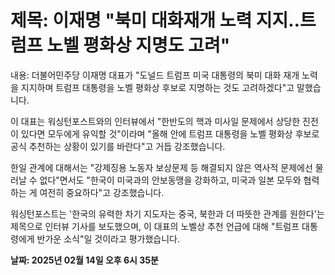 # **제목: 이재명 "북미 대화재개 노력 지지‥트럼프 노벨 평화상 지명도 고려"**

  내용: 더불어민주당 이재명 대표가 "도널드 트럼프 미국 대통령의 북미 대화 재개 노력을 지지하며 트럼프 대통령을 노벨 평화상 후보로 지명하는 것도 고려하겠다"고 말했습니다.

이 대표는 워싱턴포스트와의 인터뷰에서 "한반도의 핵과 미사일 문제에서 상당한 진전이 있다면 모두에게 유익할 것"이라며 "올해 안에 트럼프 대통령을 노벨 평화상 후보로 공식 추천하는 상황이 있기를 바란다"고 거듭 강조했습니다.

한일 관계에 대해서는 "강제징용 노동자 보상문제 등 해결되지 않은 역사적 문제에선 물러날 수 없다"면서도 "한국이 미국과의 안보동맹을 강화하고, 미국과 일본 모두와 협력하는 게 여전히 중요하다"고 강조했습니다.

워싱턴포스트는 '한국의 유력한 차기 지도자는 중국, 북한과 더 따뜻한 관계를 원한다'는 제목으로 인터뷰 기사를 보도했으며, 이 대표의 노벨상 추천 언급에 대해 "트럼프 대통령에게 반가운 소식"일 것이라고 평가했습니다.

  **날짜: 2025년 02월 14일 오후 6시 35분**